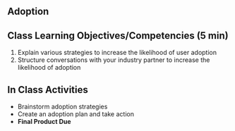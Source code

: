## Adoption


## Class Learning Objectives/Competencies (5 min)

1. Explain various strategies to increase the likelihood of user adoption
1. Structure conversations with your industry partner to increase the likelihood of adoption

## In Class Activities

- Brainstorm adoption strategies
- Create an adoption plan and take action
- __Final Product Due__
